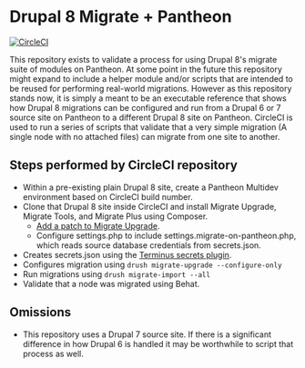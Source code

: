 # Drupal 8 Migrate + Pantheon

[![CircleCI](https://circleci.com/gh/stevector/migrate_pantheon.svg?style=svg)](https://circleci.com/gh/stevector/migrate_pantheon)

This repository exists to validate a process for using Drupal 8's migrate suite of modules on Pantheon.
At some point in the future this repository might expand to include a helper module and/or scripts that are intended to be reused for performing real-world migrations.
However as this repository stands now, it is simply a meant to be an executable reference that shows how Drupal 8 migrations can be configured and run from a Drupal 6 or 7 source site on Pantheon to a different Drupal 8 site on Pantheon. CircleCI is used to run a series of scripts that validate that a very simple migration (A single node with no attached files) can migrate from one site to another.

## Steps performed by CircleCI repository

* Within a pre-existing plain Drupal 8 site, create a Pantheon Multidev environment based on CircleCI build number.
* Clone that Drupal 8 site inside CircleCI and install Migrate Upgrade, Migrate Tools, and Migrate Plus using Composer.
  * [Add a patch to Migrate Upgrade](https://www.drupal.org/node/2751151).
  * Configure settings.php to include settings.migrate-on-pantheon.php, which reads source database credentials from secrets.json.
* Creates secrets.json using the [Terminus secrets plugin](https://github.com/pantheon-systems/terminus-secrets-plugin).
* Configures migration using `drush migrate-upgrade --configure-only`
* Run migrations using `drush migrate-import --all`
* Validate that a node was migrated using Behat.

## Omissions

* This repository uses a Drupal 7 source site. If there is a significant difference in how Drupal 6 is handled it may be worthwhile to script that process as well.
